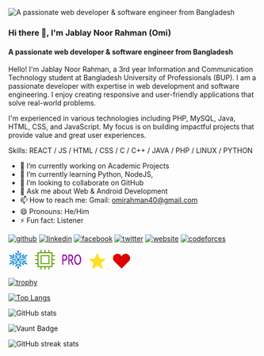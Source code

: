 ![A passionate web developer & software engineer from Bangladesh](https://media.licdn.com/dms/image/v2/D5616AQEL0696nX3_Bg/profile-displaybackgroundimage-shrink_350_1400/B56ZXM.7QcGsAY-/0/1742900806675?e=1748476800&v=beta&t=X18tUQsJDPH9A7BfzecsYFQSX2py2D7XgoelLcuuLxk)

### Hi there 👋, I'm Jablay Noor Rahman (Omi)
#### A passionate web developer & software engineer from Bangladesh

Hello! I'm Jablay Noor Rahman, a 3rd year Information and Communication Technology student at Bangladesh University of Professionals (BUP). I am a passionate developer with expertise in web development and software engineering. I enjoy creating responsive and user-friendly applications that solve real-world problems.

I'm experienced in various technologies including PHP, MySQL, Java, HTML, CSS, and JavaScript. My focus is on building impactful projects that provide value and great user experiences.



Skills:  REACT / JS / HTML / CSS / C / C++ / JAVA / PHP / LINUX / PYTHON

- 🔭 I’m currently working on Academic Projects 
- 🌱 I’m currently learning Python, NodeJS, 
- 👯 I’m looking to collaborate on GitHub 
- 💬 Ask me about Web & Android Development 
- 📫 How to reach me: Gmail: omirahman40@gmail.com 
- 😄 Pronouns: He/Him 
- ⚡ Fun fact: Listener 


[<img src='https://cdn.jsdelivr.net/npm/simple-icons@3.0.1/icons/github.svg' alt='github' height='40'>](https://github.com/omijr123)  [<img src='https://cdn.jsdelivr.net/npm/simple-icons@3.0.1/icons/linkedin.svg' alt='linkedin' height='40'>](https://www.linkedin.com/in/jablay-noor-rahman-a568bb228//)  [<img src='https://cdn.jsdelivr.net/npm/simple-icons@3.0.1/icons/facebook.svg' alt='facebook' height='40'>](https://www.facebook.com/omi.rahnan)  [<img src='https://cdn.jsdelivr.net/npm/simple-icons@3.0.1/icons/twitter.svg' alt='twitter' height='40'>](https://twitter.com/OmiRahmanJr1)  [<img src='https://cdn.jsdelivr.net/npm/simple-icons@3.0.1/icons/icloud.svg' alt='website' height='40'>](https://splendorous-fox-2992d1.netlify.app/#projects)  [<img src='https://cdn.jsdelivr.net/npm/simple-icons@3.0.1/icons/codeforces.svg' alt='codeforces' height='40'>](omirahman18)  

<a href='https://archiveprogram.github.com/'><img src='https://raw.githubusercontent.com/acervenky/animated-github-badges/master/assets/acbadge.gif' width='40' height='40'></a> <a href='https://docs.github.com/en/developers'><img src='https://raw.githubusercontent.com/acervenky/animated-github-badges/master/assets/devbadge.gif' width='40' height='40'></a> <a href='https://github.com/pricing'><img src='https://raw.githubusercontent.com/acervenky/animated-github-badges/master/assets/pro.gif' width='40' height='40'></a> <a href='https://stars.github.com/'><img src='https://raw.githubusercontent.com/acervenky/animated-github-badges/master/assets/starbadge.gif' width='35' height='35'></a> <a href='https://docs.github.com/en/github/supporting-the-open-source-community-with-github-sponsors'><img src='https://raw.githubusercontent.com/acervenky/animated-github-badges/master/assets/sponsorbadge.gif' width='35' height='35'></a> 

[![trophy](https://github-profile-trophy.vercel.app/?username=omijr123)](https://github.com/ryo-ma/github-profile-trophy)

[![Top Langs](https://github-readme-stats.vercel.app/api/top-langs/?username=omijr123)](https://github.com/anuraghazra/github-readme-stats)

![GitHub stats](https://github-readme-stats.vercel.app/api?username=omijr123&show_icons=true&count_private=true)  

![Vaunt Badge](https://api.vaunt.dev/v1/github/entities/omijr123/contributions?format=svg&private=true)  

![GitHub streak stats](https://streak-stats.demolab.com/?user=omijr123)  

